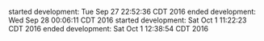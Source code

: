 started development: Tue Sep 27 22:52:36 CDT 2016
ended development: Wed Sep 28 00:06:11 CDT 2016
started development: Sat Oct  1 11:22:23 CDT 2016
ended development: Sat Oct  1 12:38:54 CDT 2016
